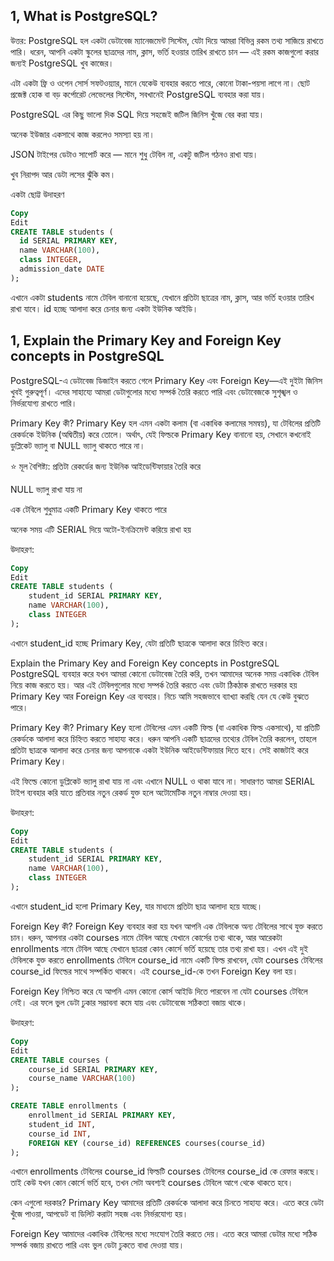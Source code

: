 ## 1, What is PostgreSQL?

উত্তর:
PostgreSQL হল একটা ডেটাবেজ ম্যানেজমেন্ট সিস্টেম, যেটা দিয়ে আমরা বিভিন্ন রকম তথ্য সাজিয়ে রাখতে পারি। ধরেন, আপনি একটা স্কুলের ছাত্রদের নাম, ক্লাস, ভর্তি হওয়ার তারিখ রাখতে চান — এই রকম কাজগুলো করার জন্যই PostgreSQL খুব কাজের।

এটা একটা ফ্রি ও ওপেন সোর্স সফটওয়্যার, মানে যেকেউ ব্যবহার করতে পারে, কোনো টাকা-পয়সা লাগে না। ছোট প্রজেক্ট হোক বা বড় কর্পোরেট লেভেলের সিস্টেম, সবখানেই PostgreSQL ব্যবহার করা যায়।

PostgreSQL এর কিছু ভালো দিক
SQL দিয়ে সহজেই জটিল জিনিস খুঁজে বের করা যায়।

অনেক ইউজার একসাথে কাজ করলেও সমস্যা হয় না।

JSON টাইপের ডেটাও সাপোর্ট করে — মানে শুধু টেবিল না, একটু জটিল গঠনও রাখা যায়।

খুব নিরাপদ আর ডেটা লসের ঝুঁকি কম।

একটা ছোট্ট উদাহরণ
```sql
Copy
Edit
CREATE TABLE students (
  id SERIAL PRIMARY KEY,
  name VARCHAR(100),
  class INTEGER,
  admission_date DATE
);
```
এখানে একটা students নামে টেবিল বানানো হয়েছে, যেখানে প্রতিটা ছাত্রের নাম, ক্লাস, আর ভর্তি হওয়ার তারিখ রাখা যাবে। id হচ্ছে আলাদা করে চেনার জন্য একটা ইউনিক আইডি।

## 1, Explain the Primary Key and Foreign Key concepts in PostgreSQL
PostgreSQL-এ ডেটাবেজ ডিজাইন করতে গেলে Primary Key এবং Foreign Key—এই দুইটা জিনিস খুবই গুরুত্বপূর্ণ। এদের সাহায্যে আমরা ডেটাগুলোর মধ্যে সম্পর্ক তৈরি করতে পারি এবং ডেটাবেজকে সুশৃঙ্খল ও নির্ভরযোগ্য রাখতে পারি।

Primary Key কী?
Primary Key হল এমন একটা কলাম (বা একাধিক কলামের সমন্বয়), যা টেবিলের প্রতিটি রেকর্ডকে ইউনিক (অদ্বিতীয়) করে তোলে। অর্থাৎ, যেই ফিল্ডকে Primary Key বানানো হয়, সেখানে কখনোই ডুপ্লিকেট ভ্যালু বা NULL ভ্যালু থাকতে পারে না।

⭐ মূল বৈশিষ্ট্য:
প্রতিটা রেকর্ডের জন্য ইউনিক আইডেন্টিফায়ার তৈরি করে

NULL ভ্যালু রাখা যায় না

এক টেবিলে শুধুমাত্র একটি Primary Key থাকতে পারে

অনেক সময় এটি SERIAL দিয়ে অটো-ইনক্রিমেন্ট করিয়ে রাখা হয়

উদাহরণ:
```sql
Copy
Edit
CREATE TABLE students (
    student_id SERIAL PRIMARY KEY,
    name VARCHAR(100),
    class INTEGER
);
```
এখানে student_id হচ্ছে Primary Key, যেটা প্রতিটি ছাত্রকে আলাদা করে চিহ্নিত করে।

Explain the Primary Key and Foreign Key concepts in PostgreSQL
PostgreSQL ব্যবহার করে যখন আমরা কোনো ডেটাবেজ তৈরি করি, তখন আমাদের অনেক সময় একাধিক টেবিল নিয়ে কাজ করতে হয়। আর এই টেবিলগুলোর মধ্যে সম্পর্ক তৈরি করতে এবং ডেটা ঠিকঠাক রাখতে দরকার হয় Primary Key আর Foreign Key এর ব্যবহার। নিচে আমি সহজভাবে ব্যাখ্যা করছি যেন যে কেউ বুঝতে পারে।

Primary Key কী?
Primary Key হলো টেবিলের এমন একটি ফিল্ড (বা একাধিক ফিল্ড একসাথে), যা প্রতিটি রেকর্ডকে আলাদা করে চিহ্নিত করতে সাহায্য করে। ধরুন আপনি একটি ছাত্রদের তথ্যের টেবিল তৈরি করলেন, তাহলে প্রতিটা ছাত্রকে আলাদা করে চেনার জন্য আপনাকে একটা ইউনিক আইডেন্টিফায়ার দিতে হবে। সেই কাজটাই করে Primary Key।

এই ফিল্ডে কোনো ডুপ্লিকেট ভ্যালু রাখা যায় না এবং এখানে NULL ও থাকা যাবে না। সাধারণত আমরা SERIAL টাইপ ব্যবহার করি যাতে প্রতিবার নতুন রেকর্ড যুক্ত হলে অটোমেটিক নতুন নাম্বার দেওয়া হয়।

উদাহরণ:

```sql
Copy
Edit
CREATE TABLE students (
    student_id SERIAL PRIMARY KEY,
    name VARCHAR(100),
    class INTEGER
);
```
এখানে student_id হলো Primary Key, যার মাধ্যমে প্রতিটা ছাত্র আলাদা হয়ে যাচ্ছে।

Foreign Key কী?
Foreign Key ব্যবহার করা হয় যখন আপনি এক টেবিলকে অন্য টেবিলের সাথে যুক্ত করতে চান। ধরুন, আপনার একটা courses নামে টেবিল আছে যেখানে কোর্সের তথ্য থাকে, আর আরেকটা enrollments নামে টেবিল আছে যেখানে ছাত্ররা কোন কোর্সে ভর্তি হয়েছে তার তথ্য রাখা হয়। এখন এই দুই টেবিলকে যুক্ত করতে enrollments টেবিলে course_id নামে একটি ফিল্ড রাখবেন, যেটা courses টেবিলের course_id ফিল্ডের সাথে সম্পর্কিত থাকবে। এই course_id-কে তখন Foreign Key বলা হয়।

Foreign Key নিশ্চিত করে যে আপনি এমন কোনো কোর্স আইডি দিতে পারবেন না যেটা courses টেবিলে নেই। এর ফলে ভুল ডেটা ঢুকার সম্ভাবনা কমে যায় এবং ডেটাবেজে সঠিকতা বজায় থাকে।

উদাহরণ:

```sql
Copy
Edit
CREATE TABLE courses (
    course_id SERIAL PRIMARY KEY,
    course_name VARCHAR(100)
);

CREATE TABLE enrollments (
    enrollment_id SERIAL PRIMARY KEY,
    student_id INT,
    course_id INT,
    FOREIGN KEY (course_id) REFERENCES courses(course_id)
);
```
এখানে enrollments টেবিলের course_id ফিল্ডটি courses টেবিলের course_id কে রেফার করছে। তাই কেউ যখন কোন কোর্সে ভর্তি হবে, তখন সেটা অবশ্যই courses টেবিলে আগে থেকে থাকতে হবে।

কেন এগুলো দরকার?
Primary Key আমাদের প্রতিটি রেকর্ডকে আলাদা করে চিনতে সাহায্য করে। এতে করে ডেটা খুঁজে পাওয়া, আপডেট বা ডিলিট করাটা সহজ এবং নির্ভরযোগ্য হয়।

Foreign Key আমাদের একাধিক টেবিলের মধ্যে সংযোগ তৈরি করতে দেয়। এতে করে আমরা ডেটার মধ্যে সঠিক সম্পর্ক বজায় রাখতে পারি এবং ভুল ডেটা ঢুকতে বাধা দেওয়া যায়।
